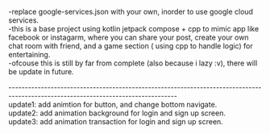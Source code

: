 -replace google-services.json with your own, inorder to use google cloud services.\
-this is a base project using kotlin jetpack compose + cpp to mimic app like facebook or instagarm, where you can share your post, create your own chat room with friend, and a game section ( using cpp to handle logic) for entertaining.\
-ofcouse this is still by far from complete (also because i lazy :v), there will be update in future.

----------------------------------------------------------------------------------------------------------------------------------\
update1: add animtion for button, and change bottom navigate.\
update2: add animation background for login and sign up screen.\
update3: add animation transaction for login and sign up screen.
